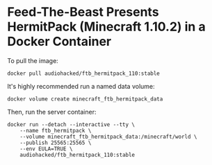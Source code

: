 # Feed-The-Beast Presents HermitPack (Minecraft 1.10.2) in a Docker Container
To pull the image:
```
docker pull audiohacked/ftb_hermitpack_110:stable
```

It's highly recommended run a named data volume:
```
docker volume create minecraft_ftb_hermitpack_data
```

Then, run the server container:
```
docker run --detach --interactive --tty \
    --name ftb_hermitpack \
    --volume minecraft_ftb_hermitpack_data:/minecraft/world \
    --publish 25565:25565 \
    --env EULA=TRUE \
    audiohacked/ftb_hermitpack_110:stable
```
